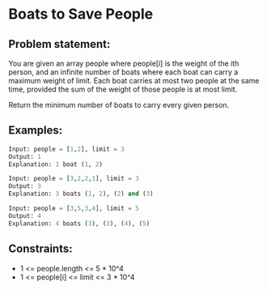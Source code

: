 # Boats to Save People

## Problem statement:
You are given an array people where people[i] is the weight of the ith person, and an infinite number of boats where each boat can carry a maximum weight of limit. Each boat carries at most two people at the same time, provided the sum of the weight of those people is at most limit.

Return the minimum number of boats to carry every given person.

## Examples:
```py
Input: people = [1,2], limit = 3
Output: 1
Explanation: 1 boat (1, 2)
```
```py
Input: people = [3,2,2,1], limit = 3
Output: 3
Explanation: 3 boats (1, 2), (2) and (3)
```
```py
Input: people = [3,5,3,4], limit = 5
Output: 4
Explanation: 4 boats (3), (3), (4), (5)
```

## Constraints:
- 1 <= people.length <= 5 * 10^4
- 1 <= people[i] <= limit <= 3 * 10^4

